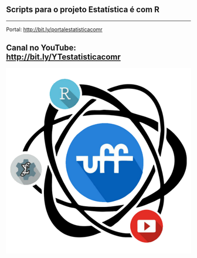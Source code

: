 ## Scripts para o projeto Estatística é com R

---
Portal: http://bit.ly/portalestatisticacomr

Canal no YouTube: http://bit.ly/YTestatisticacomr
---


![](man/figures/logo_grande.png)
